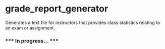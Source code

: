 # grade_report_generator
Generates a text file for instructors that provides class statistics relating to an exam or assignment.

### *** In progress... ***
